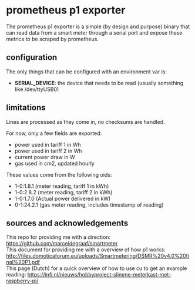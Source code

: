 # prometheus p1 exporter 

The prometheus p1 exporter is a simple (by design and purpose) binary that can read data from a smart meter through a serial port and expose these metrics to be scraped by prometheus.

## configuration

The only things that can be configured with an environment var is:
 - **SERIAL_DEVICE**: the device that needs to be read (usually something like /dev/ttyUSB0)


## limitations

Lines are processed as they come in, no checksums are handled.

For now, only a few fields are exported: 

- power used in tariff 1 in Wh
- power used in tariff 2 in Wh
- current power draw in W
- gas used in cm2, updated hourly

These values come from the following oids:

- 1-0:1.8.1 (meter reading, tariff 1 in kWh)
- 1-0:2.8.2 (meter reading, tariff 2 in kWh)
- 1-0:1.7.0 (Actual power delivered in kW)
- 0-1:24.2.1 (gas meter reading, includes timestamp of reading)

## sources and acknowledgements

This repo for providing me with a direction: https://github.com/marceldegraaf/smartmeter  
This document for providing me with a overview of how p1 works: http://files.domoticaforum.eu/uploads/Smartmetering/DSMR%20v4.0%20final%20P1.pdf  
This page (Dutch) for a quick overview of how to use cu to get an example reading: https://infi.nl/nieuws/hobbyproject-slimme-meterkast-met-raspberry-pi/
